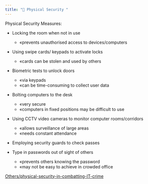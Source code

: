 ```yaml
---
title: "🔐 Physical Security "
--- 
```

Physical Security Measures:

- Locking the room when not in use
	- «prevents unauthorised access to devices/computers

- Using swipe cards/ keypads to activate locks
	- «cards can be stolen and used by others
- Biometric tests to unlock doors
	- «via keypads
	- «can be time-consuming to collect user data
- Bolting computers to the desk
	- «very secure
	- «computers in fixed positions may be difficult to use
- Using CCTV video cameras to monitor computer rooms/corridors
	- «allows surveillance of large areas
	- «needs constant attendance
- Employing security guards to check passes

- Type in passwords out of sight of others
	- «prevents others knowing the password
	- «may not be easy to achieve in crowded office

[Others/physical-security-in-combatting-IT-crime](Others/physical-security-in-combatting-IT-crime.md)